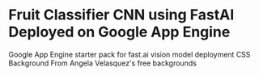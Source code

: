 # Fruit Classifier CNN using FastAI Deployed on Google App Engine
Google App Engine starter pack for fast.ai vision model deployment
CSS Background From Angela Velasquez's free backgrounds
